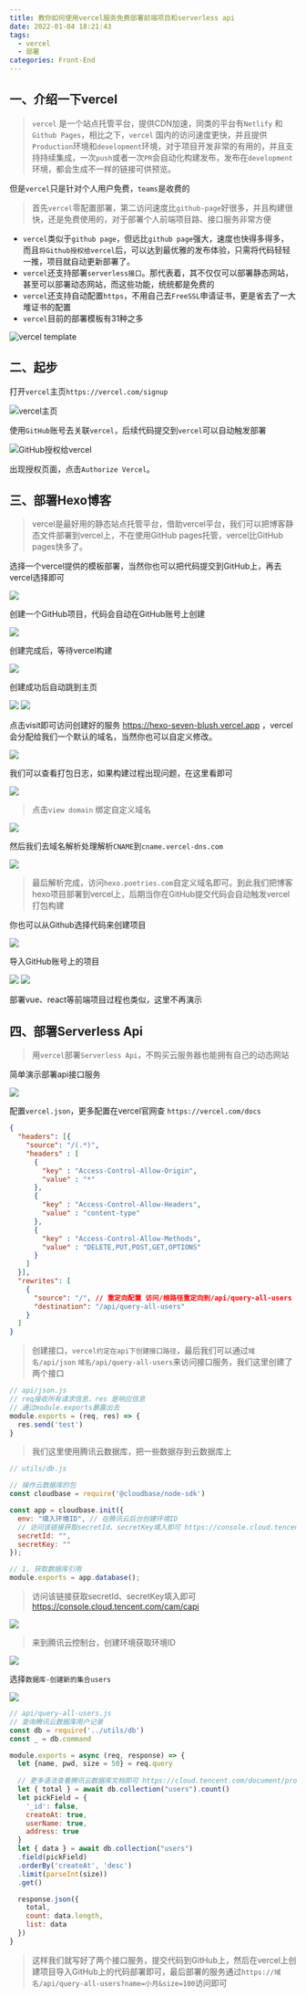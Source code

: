 ```yaml
---
title: 教你如何使用vercel服务免费部署前端项目和serverless api
date: 2022-01-04 18:21:43
tags: 
  - vercel
  - 部署
categories: Front-End
---
```


## 一、介绍一下vercel

> `vercel` 是一个站点托管平台，提供CDN加速，同类的平台有`Netlify` 和 `Github Pages`，相比之下，`vercel` 国内的访问速度更快，并且提供`Production`环境和`development`环境，对于项目开发非常的有用的，并且支持持续集成，一次`push`或者一次`PR`会自动化构建发布，发布在`development`环境，都会生成不一样的链接可供预览。

但是`vercel`只是针对个人用户免费，`teams`是收费的

> 首先`vercel`零配置部署，第二访问速度比`github-page`好很多，并且构建很快，还是免费使用的，对于部署个人前端项目路、接口服务非常方便

- `vercel`类似于`github page`，但远比`github page`强大，速度也快得多得多，而且`将Github授权给vercel`后，可以达到最优雅的发布体验，只需将代码轻轻一推，项目就自动更新部署了。
- `vercel`还支持部署`serverless接口`。那代表着，其不仅仅可以部署静态网站，甚至可以部署动态网站，而这些功能，统统都是免费的
- `vercel`还支持自动配置`https`，不用自己去`FreeSSL`申请证书，更是省去了一大堆证书的配置
- `vercel`目前的部署模板有31种之多

![vercel template](https://blog.poetries.top/img/static/images/20220104154330.png)

## 二、起步

打开`vercel`主页`https://vercel.com/signup`

![vercel主页](https://blog.poetries.top/img/static/images/20220104154552.png)

使用`GitHub`账号去关联`vercel`，后续代码提交到`vercel`可以自动触发部署

![GitHub授权给vercel](https://blog.poetries.top/img/static/images/20220104154810.png)

出现授权页面，点击`Authorize Vercel`。

## 三、部署Hexo博客

> vercel是最好用的静态站点托管平台，借助vercel平台，我们可以把博客静态文件部署到vercel上，不在使用GitHub pages托管，vercel比GitHub pages快多了。

选择一个vercel提供的模板部署，当然你也可以把代码提交到GitHub上，再去vercel选择即可

![](https://blog.poetries.top/img/static/images/20220104160617.png)

创建一个GitHub项目，代码会自动在GitHub账号上创建

![](https://blog.poetries.top/img/static/images/20220104160823.png)

创建完成后，等待vercel构建

![](https://blog.poetries.top/img/static/images/20220104160941.png)

创建成功后自动跳到主页

![](https://blog.poetries.top/img/static/images/20220104161004.png)
![](https://blog.poetries.top/img/static/images/20220104161135.png)

点击visit即可访问创建好的服务 https://hexo-seven-blush.vercel.app ，vercel会分配给我们一个默认的域名，当然你也可以自定义修改。

![](https://blog.poetries.top/img/static/images/20220104161311.png)

我们可以查看打包日志，如果构建过程出现问题，在这里看即可

![](https://blog.poetries.top/img/static/images/20220104161400.png)

> 点击`view domain` 绑定自定义域名

![](https://blog.poetries.top/img/static/images/20220104161653.png)

然后我们去域名解析处理解析`CNAME`到`cname.vercel-dns.com`

![](https://blog.poetries.top/img/static/images/20220104162009.png)

> 最后解析完成，访问`hexo.poetries.com`自定义域名即可。到此我们把博客hexo项目部署到vercel上，后期当你在GitHub提交代码会自动触发vercel打包构建

你也可以从Github选择代码来创建项目

![](https://blog.poetries.top/img/static/images/20220104162313.png)

导入GitHub账号上的项目

![](https://blog.poetries.top/img/static/images/20220104162344.png)
![](https://blog.poetries.top/img/static/images/20220104162448.png)

部署vue、react等前端项目过程也类似，这里不再演示


## 四、部署Serverless Api

> 用`vercel`部署`Serverless Api`，不购买云服务器也能拥有自己的动态网站

简单演示部署api接口服务

![](https://blog.poetries.top/img/static/images/20220104163025.png)


配置`vercel.json`，更多配置在vercel官网查 `https://vercel.com/docs`

```json
{
  "headers": [{
    "source": "/(.*)",
    "headers" : [
      {
        "key" : "Access-Control-Allow-Origin",
        "value" : "*"
      },
      {
        "key" : "Access-Control-Allow-Headers",
        "value" : "content-type"
      },
      {
        "key" : "Access-Control-Allow-Methods",
        "value" : "DELETE,PUT,POST,GET,OPTIONS"
      }
    ]
  }],
  "rewrites": [
    {
      "source": "/", // 重定向配置 访问/根路径重定向到/api/query-all-users
      "destination": "/api/query-all-users"
    }
  ]
}
```

> 创建接口，`vercel约定在api下创建接口路径`，最后我们可以通过`域名/api/json` `域名/api/query-all-users`来访问接口服务，我们这里创建了两个接口


```js
// api/json.js
// req接收所有请求信息，res 是响应信息
// 通过module.exports暴露出去
module.exports = (req, res) => {
  res.send('test')
}
```

> 我们这里使用腾讯云数据库，把一些数据存到云数据库上

```js
// utils/db.js

// 操作云数据库的包
const cloudbase = require('@cloudbase/node-sdk')

const app = cloudbase.init({
  env: "填入环境ID", // 在腾讯云后台创建环境ID
  // 访问该链接获取secretId、secretKey填入即可 https://console.cloud.tencent.com/cam/capi
  secretId: "",
  secretKey: ""
});

// 1. 获取数据库引用
module.exports = app.database();
```

> 访问该链接获取secretId、secretKey填入即可 https://console.cloud.tencent.com/cam/capi

![](https://blog.poetries.top/img/static/images/20220104175640.png)

> 来到腾讯云控制台，创建环境获取环境ID

![](https://blog.poetries.top/img/static/images/20220104175831.png)

选择`数据库-创建新的集合users`

![](https://blog.poetries.top/img/static/images/20220104175945.png)

```js
// api/query-all-users.js
// 查询腾讯云数据库用户记录
const db = require('../utils/db')
const _ = db.command

module.exports = async (req, response) => {
  let {name, pwd, size = 50} = req.query
  
  // 更多语法查看腾讯云数据库文档即可 https://cloud.tencent.com/document/product/876/46897
  let { total } = await db.collection("users").count()
  let pickField = {
    '_id': false,
    createAt: true,
    userName: true,
    address: true
  }
  let { data } = await db.collection("users")
  .field(pickField)
  .orderBy('createAt', 'desc')
  .limit(parseInt(size))
  .get()

  response.json({
    total,
    count: data.length,
    list: data
  })
}
```

> 这样我们就写好了两个接口服务，提交代码到GitHub上，然后在vercel上创建项目导入GitHub上的代码部署即可，最后部署的服务通过`https://域名/api/query-all-users?name=小月&size=100`访问即可

